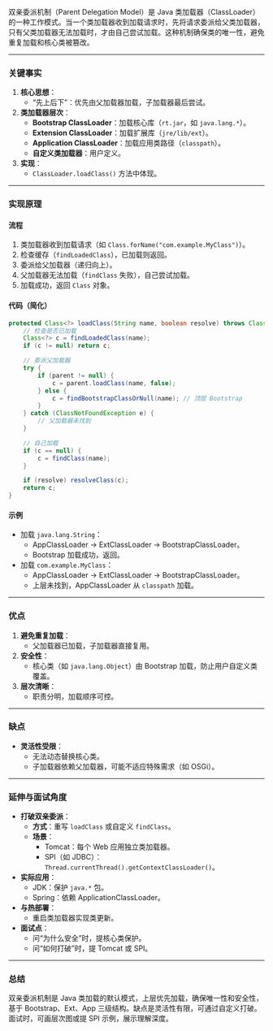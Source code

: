 
双亲委派机制（Parent Delegation Model）是 Java 类加载器（ClassLoader）的一种工作模式。当一个类加载器收到加载请求时，先将请求委派给父类加载器，只有父类加载器无法加载时，才由自己尝试加载。这种机制确保类的唯一性，避免重复加载和核心类被篡改。

---

### 关键事实
1. **核心思想**：
   - “先上后下”：优先由父加载器加载，子加载器最后尝试。
2. **类加载器层次**：
   - **Bootstrap ClassLoader**：加载核心库（`rt.jar`，如 `java.lang.*`）。
   - **Extension ClassLoader**：加载扩展库（`jre/lib/ext`）。
   - **Application ClassLoader**：加载应用类路径（`classpath`）。
   - **自定义类加载器**：用户定义。
3. **实现**：
   - `ClassLoader.loadClass()` 方法中体现。

---

### 实现原理
#### 流程
1. 类加载器收到加载请求（如 `Class.forName("com.example.MyClass")`）。
2. 检查缓存（`findLoadedClass`），已加载则返回。
3. 委派给父加载器（递归向上）。
4. 父加载器无法加载（`findClass` 失败），自己尝试加载。
5. 加载成功，返回 `Class` 对象。

#### 代码（简化）
```java
protected Class<?> loadClass(String name, boolean resolve) throws ClassNotFoundException {
    // 检查是否已加载
    Class<?> c = findLoadedClass(name);
    if (c != null) return c;

    // 委派父加载器
    try {
        if (parent != null) {
            c = parent.loadClass(name, false);
        } else {
            c = findBootstrapClassOrNull(name); // 顶层 Bootstrap
        }
    } catch (ClassNotFoundException e) {
        // 父加载器未找到
    }

    // 自己加载
    if (c == null) {
        c = findClass(name);
    }

    if (resolve) resolveClass(c);
    return c;
}
```

#### 示例
- 加载 `java.lang.String`：
  - AppClassLoader -> ExtClassLoader -> BootstrapClassLoader。
  - Bootstrap 加载成功，返回。
- 加载 `com.example.MyClass`：
  - AppClassLoader -> ExtClassLoader -> BootstrapClassLoader。
  - 上层未找到，AppClassLoader 从 `classpath` 加载。

---

### 优点
1. **避免重复加载**：
   - 父加载器已加载，子加载器直接复用。
2. **安全性**：
   - 核心类（如 `java.lang.Object`）由 Bootstrap 加载，防止用户自定义类覆盖。
3. **层次清晰**：
   - 职责分明，加载顺序可控。

---

### 缺点
- **灵活性受限**：
  - 无法动态替换核心类。
  - 子加载器依赖父加载器，可能不适应特殊需求（如 OSGi）。

---

### 延伸与面试角度
- **打破双亲委派**：
  - **方式**：重写 `loadClass` 或自定义 `findClass`。
  - **场景**：
    - Tomcat：每个 Web 应用独立类加载器。
    - SPI（如 JDBC）：`Thread.currentThread().getContextClassLoader()`。
- **实际应用**：
  - JDK：保护 `java.*` 包。
  - Spring：依赖 ApplicationClassLoader。
- **与热部署**：
  - 重启类加载器实现类更新。
- **面试点**：
  - 问“为什么安全”时，提核心类保护。
  - 问“如何打破”时，提 Tomcat 或 SPI。

---

### 总结
双亲委派机制是 Java 类加载的默认模式，上层优先加载，确保唯一性和安全性，基于 Bootstrap、Ext、App 三级结构。缺点是灵活性有限，可通过自定义打破。面试时，可画层次图或提 SPI 示例，展示理解深度。